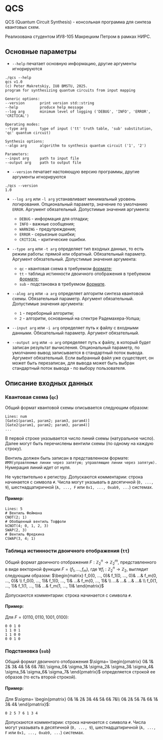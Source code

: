 # QCS

QCS (Quantum Circuit Synthesis) - консольная программа для синтеза квантовых схем.

Реализована студентом ИУ8-105 Макрецким Петром в рамках НИРС.

## Основные параметры

* `--help` печатает основную информацию, другие аргументы игнорируются

```angular2html
./qcs --help
qcs v1.0
(c) Peter Makretskiy, IU8 BMSTU, 2025.
program for synthesizing quantum circuits from input mapping

Generic options:
--version       print version std::string
--help          produce help message
--log arg       minimum level of logging ('DEBUG', 'INFO', 'ERROR', 'CRITICAL')

Operating modes:
--type arg      type of input ('tt' truth table, 'sub' substitution, 'qc' quantum circuit)

Synthesis options:
--algo arg      algorithm to synthesis quantum circuit ('1', '2')

Parameters:
--input arg     path to input file
--output arg    path to output file
```

* `--version` печатает настояющую версию программы, другие аргументы игнорируются

```angular2html
./qcs --version
1.0
```

* `--log arg` или `-l arg` устанавливает минимальный уровень логирования. Опциональный параметр, значение по умолчанию
  `ERROR`. Аргумент обязательный. Допустимые значения
  аргумента:
    * `DEBUG` - информация для отладки;
    * `INFO` - важные сообщения;
    * `WARNING` - предупреждения;
    * `ERROR` - серьезные ошибки;
    * `CRITICAL` - критические ошибки.

* `--type arg` или `-t arg` определяет тип входных данных, то есть режим работы: прямой или обратный. Обязательный
  параметр. Аргумент обязательный. Допустимые значения аргумента:
    * `qc` - квантовая схема в требуемом [формате](#пример);
    * `tt` - таблица истинности двоичного отображения в требуемом [формате](#пример-1);
    * `sub` - подстановка в требуемом [формате](#пример-2).

* `--alog arg` или `-a arg` определяет алгоритм синтеза квантовой схемы. Обязательный параметр. Аргумент обязательный.
  Допустимые значения аргумента:
    * `1` - переборный алгоритм;
    * `2` - алгоритм, основанный на спектре Радемахера-Уолша;

* `--input arg` или `-i arg` определяет путь к файлу с входными данными. Обязательный параметр. Аргумент обязательный.

* `--output arg` или `-o arg` определяет путь к файлу, в который будет записан результат вычисления. Опциональный
  параметр, по умолчанию вывод записывается в стандартный поток вывода. Аргумент обязательный. Если выбранный файл уже
  существует, он может быть перезаписан, для вывода может быть выбран стандартный поток вывода - по выбору пользователя.

## Описание входных данных

### Квантовая схема (`qc`)

Общий формат квантовой схемы описывается следующим образом:

```angular2html
Lines: num
[Gate1(param1, param2; param3, param4)]
[Gate2(param1, param2; param3, param4)]
...
```

В первой строке указывается число линий схемы (натуральное число). Далее могут быть перечислены вентили схемы (по одному
на каждую строку).

Вентиль должен быть записан в представленном формате:
`ИМЯ(управляемые линии через запятую; управляющие линии через запятую).` Нумерация линий идет от нуля.

Не чувствительно к регистру. Допускаются комментарии: строка начинается с символа `#`. Числа могут указывать в
десятичной (`0, ..., 9`), шестнадцатиричной (`A, ..., F` или `0x1, ..., 0xab9, ...`) системах.

#### Пример:

```angular2html
Lines: 5
# Вентиль Феймана
CNOT(2; 1)
# Обобщенный вентиль Тоффоли
kCNOT(4; 0, 1, 2, 3)
SWAP(2, 3)
# Вентиль Фредкина
CSWAP(3, 4; 1)
```

### Таблица истинности двоичного отображения (`tt`)

Общий формат двоичного отображения $F:\mathbb{Z}_2^n\to\mathbb{Z}_2^m$, представленного в виде векторной
функции $F=(f_1, ..., f_m)$, где $\forall f_i:\mathbb{Z}_2^n\to\mathbb{Z}_2$, выглядит следующим образом:
$\begin{matrix}
f_0(0, ..., 0)& f_1(0, ..., 0)& ...& f_m(0, ..., 0)& \\
f_0(0, ..., 1)& f_1(0, ..., 1)& ...& f_m(0, ..., 1)& \\
...& ...& ...& ...& \\
f_0(1, ..., 1)& f_1(1, ..., 1)& ...& f_m(1, ..., 1)&
\end{matrix}$

Допускаются комментарии: строка начинается с символа `#`.

#### Пример:

Для $F=(0110, 0110, 1001, 0100)$:

```angular2html
0 0 1 0
1 1 0 1
1 1 0 0
0 0 1 0
```

### Подстановка (`sub`)

Общий формат двоичного отображения $\sigma=
\begin{pmatrix}
0& 1& 2& 3& 4& 5& 6& 7&\\
\sigma_0& \sigma_1& \sigma_2& \sigma_3& \sigma_4& \sigma_5& \sigma_6& \sigma_7&
\end{pmatrix}$ определяется строкой ее образов (то есть второй строкой).

#### Пример:

Для $\sigma=
\begin{pmatrix}
0& 1& 2& 3& 4& 5& 6& 7&\\
0& 2& 5& 7& 6& 1& 3& 4&
\end{pmatrix}$:

```angular2html
0 2 5 7 6 1 3 4
```

Допускаются комментарии: строка начинается с символа `#`. Числа могут указывать в
десятичной (`0, ..., 9`), шестнадцатиричной (`A, ..., F` или `0x1, ..., 0xab9, ...`) системах.
